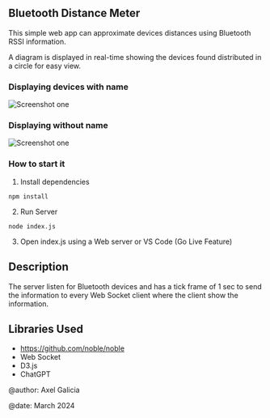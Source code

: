 ## Bluetooth Distance Meter

This simple web app can approximate devices distances using Bluetooth RSSI information.

A diagram is displayed in real-time showing the devices found distributed in a circle for easy view.

### Displaying devices with name
![Screenshot one](https://github.com/axelgalicia/bluetooth-distance/img/screen-2.png)

### Displaying without name
![Screenshot one](https://github.com/axelgalicia/bluetooth-distance/img/screen-1.png)

### How to start it

1) Install dependencies
```
npm install
```

2) Run Server
```
node index.js
```

3) Open index.js using a Web server or VS Code (Go Live Feature)


## Description

The server listen for Bluetooth devices and has a tick frame of 1 sec to send the information to every Web Socket client where the client show the information.




## Libraries Used

- https://github.com/noble/noble
- Web Socket
- D3.js
- ChatGPT


@author: Axel Galicia

@date: March 2024